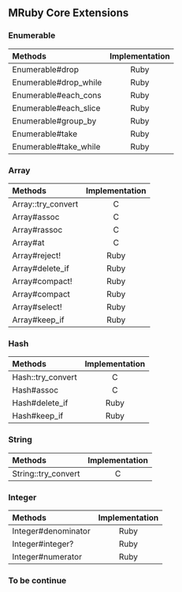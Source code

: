 ## MRuby Core Extensions

### Enumerable

| Methods               | Implementation |
|:----------------------|:--------------:|
| Enumerable#drop       |      Ruby      |
| Enumerable#drop_while |      Ruby      |
| Enumerable#each_cons  |      Ruby      |
| Enumerable#each_slice |      Ruby      |
| Enumerable#group_by   |      Ruby      |
| Enumerable#take       |      Ruby      |
| Enumerable#take_while |      Ruby      |

### Array

| Methods               | Implementation |
|:----------------------|:--------------:|
| Array::try_convert    |      C         |
| Array#assoc           |      C         |
| Array#rassoc          |      C         |
| Array#at              |      C         |
| Array#reject!         |      Ruby      |
| Array#delete_if       |      Ruby      |
| Array#compact!        |      Ruby      |
| Array#compact         |      Ruby      |
| Array#select!         |      Ruby      |
| Array#keep_if         |      Ruby      |


### Hash

| Methods               | Implementation |
|:----------------------|:--------------:|
| Hash::try_convert     |      C         |
| Hash#assoc            |      C         |
| Hash#delete_if        |      Ruby      |
| Hash#keep_if          |      Ruby      |


### String

| Methods               | Implementation |
|:----------------------|:--------------:|
| String::try_convert   |      C         |


### Integer

| Methods               | Implementation |
|:----------------------|:--------------:|
| Integer#denominator   |      Ruby      |
| Integer#integer?      |      Ruby      |
| Integer#numerator     |      Ruby      |


### To be continue

